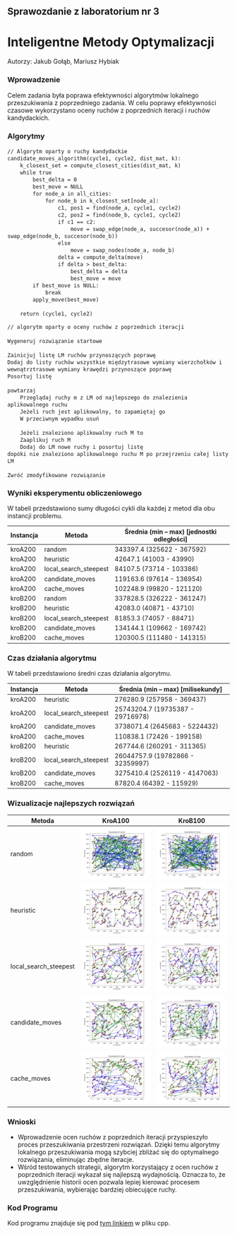 ## Sprawozdanie z laboratorium nr 3
# Inteligentne Metody Optymalizacji

Autorzy: Jakub Gołąb, Mariusz Hybiak

### Wprowadzenie
Celem zadania była poprawa efektywności algorytmów lokalnego przeszukiwania z poprzedniego zadania. W celu poprawy efektywności czasowe wykorzystano oceny ruchów z poprzednich iteracji i ruchów kandydackich.

### Algorytmy
```pseudocode
// Algorytm oparty o ruchy kandydackie
candidate_moves_algorithm(cycle1, cycle2, dist_mat, k):
    k_closest_set = compute_closest_cities(dist_mat, k)
    while true
        best_delta = 0
        best_move = NULL
        for node_a in all_cities:
            for node_b in k_closest_set[node_a]:
                c1, pos1 = find(node_a, cycle1, cycle2)
                c2, pos2 = find(node_b, cycle1, cycle2)
                if c1 == c2:
                    move = swap_edge(node_a, succesor(node_a)) + swap_edge(node_b, succesor(node_b))
                else
                    move = swap_nodes(node_a, node_b)
                delta = compute_delta(move)
                if delta > best_delta:
                    best_delta = delta
                    best_move = move
        if best_move is NULL:
            break
        apply_move(best_move)
        
    return (cycle1, cycle2)
```

```pseudocode
// algorytm oparty o oceny ruchów z poprzednich iteracji

Wygeneruj rozwiązanie startowe

Zainicjuj listę LM ruchów przynoszących poprawę
Dodaj do listy ruchów wszystkie międzytrasowe wymiany wierzchołków i wewnątrztrasowe wymiany krawędzi przynoszące poprawę
Posortuj listę

powtarzaj
	Przeglądaj ruchy m z LM od najlepszego do znalezienia aplikowalnego ruchu
	Jeżeli ruch jest aplikowalny, to zapamiętaj go
	W przeciwnym wypadku usuń

	Jeżeli znaleziono aplikowalny ruch M to
	Zaaplikuj ruch M
	Dodaj do LM nowe ruchy i posortuj listę
dopóki nie znaleziono aplikowalnego ruchu M po przejrzeniu całej listy LM

Zwróć zmodyfikowane rozwiązanie
```

### Wyniki eksperymentu obliczeniowego

W tabeli przedstawiono sumy długości cykli dla każdej z metod dla obu instancji problemu.

| Instancja   | Metoda            | Średnia (min – max) [jednostki odległości] |
|-------------|-------------------|--------------------------------------------|
| kroA200 | random | 343397.4 (325622 - 367592)                 |
| kroA200 | heuristic | 42647.1 (41003 - 43990)                    |
| kroA200 | local_search_steepest | 84107.5 (73714 - 103386)                   |
| kroA200 | candidate_moves | 119163.6 (97614 - 136954)                  |
| kroA200 | cache_moves | 102248.9 (99820 - 121120)                  |
| kroB200 | random | 337828.5 (326222 - 361247)                 |
| kroB200 | heuristic | 42083.0 (40871 - 43710)                    |
| kroB200 | local_search_steepest | 81853.3 (74057 - 88471)                    |
| kroB200 | candidate_moves | 134144.1 (109662 - 169742)                 |
| kroB200 | cache_moves | 120300.5 (111480 - 141315)                 |


### Czas działania algorytmu

W tabeli przedstawiono średni czas działania algorytmu.

| Instancja   | Metoda            | Średnia (min – max) [milisekundy] |
|-------------|-------------------|-----------------------------------|
| kroA200 | heuristic | 276280.9 (257958 - 369437) |
| kroA200 | local_search_steepest | 25743204.7 (19735387 - 29716978) |
| kroA200 | candidate_moves | 3738071.4 (2645683 - 5224432) |
| kroA200 | cache_moves | 110838.1 (72426 - 199158) |
| kroB200 | heuristic | 267744.6 (260291 - 311365) |
| kroB200 | local_search_steepest | 26044757.9 (19782866 - 32359997) |
| kroB200 | candidate_moves | 3275410.4 (2526119 - 4147063) |
| kroB200 | cache_moves | 87820.4 (64392 - 115929) |


### Wizualizacje najlepszych rozwiązań

| Metoda |  KroA100 |   KroB100 |
|--------|----------|-----------|
| random | ![random_A](local-search/plots/kroA200_random.png) | ![random_B](local-search/plots/kroB200_random.png) |
| heuristic | ![heuristic_A](local-search/plots/kroA200_heuristic.png) | ![heuristic_B](local-search/plots/kroB200_heuristic.png) |
| local_search_steepest | ![local_search_steepest_A](local-search/plots/kroA200_local_search_steepest.png) | ![local_search_steepest_B](local-search/plots/kroB200_local_search_steepest.png) |
| candidate_moves | ![candidate_moves_A](local-search/plots/kroA200_candidate_moves.png) | ![candidate_moves_B](local-search/plots/kroB200_candidate_moves.png) |
| cache_moves | ![cache_moves_A](local-search/plots/kroA200_cache_moves.png) | ![cache_moves_B](local-search/plots/kroB200_cache_moves.png) |


### Wnioski

- Wprowadzenie ocen ruchów z poprzednich iteracji przyspieszyło proces przeszukiwania przestrzeni rozwiązań. Dzięki temu algorytmy lokalnego przeszukiwania mogą szybciej zbliżać się do optymalnego rozwiązania, eliminując zbędne iteracje.
- Wśród testowanych strategii, algorytm korzystający z ocen ruchów z poprzednich iteracji wykazał się najlepszą wydajnością. Oznacza to, że uwzględnienie historii ocen pozwala lepiej kierować procesem przeszukiwania, wybierając bardziej obiecujące ruchy.


### Kod Programu

Kod programu znajduje się pod [tym linkiem](https://github.com/majsterkovic/imo/blob/main/lab3/) w pliku cpp.

